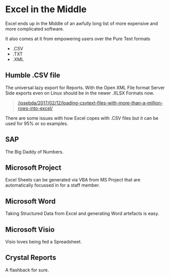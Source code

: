 
# Excel in the Middle

Excel ends up in the Middle of an awfully long list of more expensive and more complicated software.

It also comes at it from empowering users over the Pure Text formats

- .CSV
- .TXT
- .XML

## Humble .CSV file

The universal lazy export for Reports. With the Open XML File format Server Side exports even on Linux should be in the newer .XLSX Formats now.

> [/josebda/2017/02/12/loading-csvtext-files-with-more-than-a-million-rows-into-excel/](https://blogs.technet.microsoft.com/josebda/2017/02/12/loading-csvtext-files-with-more-than-a-million-rows-into-excel/)

There are some issues with how Excel copes with .CSV files but it can be used for 95% or so examples.

## SAP

The Big Daddy of Numbers.

## Microsoft Project

Excel Sheets can be generated via VBA from MS Project that are automatically focussed in for a staff member.

## Microsoft Word

Taking Structured Data from Excel and generating Word artefacts is easy.

## Microsoft Visio

Visio loves being fed a Spreadsheet.

## Crystal Reports

A flashback for sure.